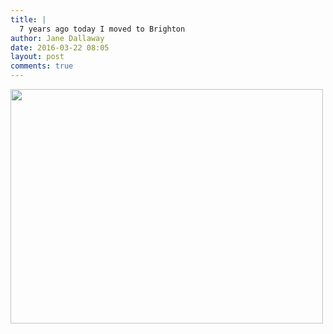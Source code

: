 ```yaml
---
title: |
  7 years ago today I moved to Brighton
author: Jane Dallaway
date: 2016-03-22 08:05
layout: post
comments: true
---
```


<div><a href="http://static.skitters.dallaway.com/Btp_FullSizeRender.jpg"><img src="http://static.skitters.dallaway.com/Btp_thumb_FullSizeRender.jpg" width="500" height="375"/></a></div>



  

      
